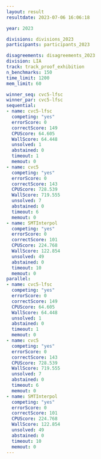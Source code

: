 ```yaml
---
layout: result
resultdate: 2023-07-06 16:06:18

year: 2023

divisions: divisions_2023
participants: participants_2023

disagreements: disagreements_2023
division: LIA
track: track_proof_exhibition
n_benchmarks: 150
time_limit: 1200
mem_limit: 60

winner_seq: cvc5-lfsc
winner_par: cvc5-lfsc
sequential:
- name: cvc5-lfsc
  competing: "yes"
  errorScore: 0
  correctScore: 149
  CPUScore: 64.605
  WallScore: 64.448
  unsolved: 1
  abstained: 0
  timeout: 1
  memout: 0
- name: cvc5
  competing: "yes"
  errorScore: 0
  correctScore: 143
  CPUScore: 728.539
  WallScore: 719.555
  unsolved: 7
  abstained: 0
  timeout: 6
  memout: 0
- name: SMTInterpol
  competing: "yes"
  errorScore: 0
  correctScore: 101
  CPUScore: 224.768
  WallScore: 122.854
  unsolved: 49
  abstained: 0
  timeout: 10
  memout: 0
parallel:
- name: cvc5-lfsc
  competing: "yes"
  errorScore: 0
  correctScore: 149
  CPUScore: 64.605
  WallScore: 64.448
  unsolved: 1
  abstained: 0
  timeout: 1
  memout: 0
- name: cvc5
  competing: "yes"
  errorScore: 0
  correctScore: 143
  CPUScore: 728.539
  WallScore: 719.555
  unsolved: 7
  abstained: 0
  timeout: 6
  memout: 0
- name: SMTInterpol
  competing: "yes"
  errorScore: 0
  correctScore: 101
  CPUScore: 224.768
  WallScore: 122.854
  unsolved: 49
  abstained: 0
  timeout: 10
  memout: 0
---
```

